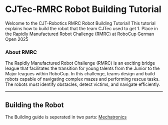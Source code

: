 # CJTec-RMRC Robot Building Tutorial

Welcome to the CJT-Robotics RMRC Robot Building Tutorial! This tutorial explains how to build the robot that the team CJTec used to get 1. Place in the Rapidly Manufactured Robot Challenge (RMRC) at RoboCup German Open 2025 


### About RMRC

​The Rapidly Manufactured Robot Challenge (RMRC) is an exciting bridge league that facilitates the transition for young talents from the Junior to the Major leagues within RoboCup. In this challenge, teams design and build robots capable of navigating complex mazes and performing rescue tasks. The robots must identify obstacles, detect victims, and navigate efficiently.

---

## Building the Robot
The Building guide is seperated in two parts:
[Mechatronics](Mechatronics.md)
